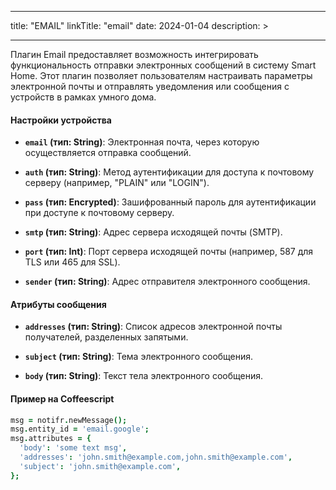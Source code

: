 
---
title: "EMAIL"
linkTitle: "email"
date: 2024-01-04
description: >
  
---

Плагин Email предоставляет возможность интегрировать функциональность отправки электронных сообщений в систему Smart Home. Этот плагин позволяет пользователям настраивать параметры электронной почты и отправлять уведомления или сообщения с устройств в рамках умного дома.

#### Настройки устройства

- **`email` (тип: String)**: Электронная почта, через которую осуществляется отправка сообщений.

- **`auth` (тип: String)**: Метод аутентификации для доступа к почтовому серверу (например, "PLAIN" или "LOGIN").

- **`pass` (тип: Encrypted)**: Зашифрованный пароль для аутентификации при доступе к почтовому серверу.

- **`smtp` (тип: String)**: Адрес сервера исходящей почты (SMTP).

- **`port` (тип: Int)**: Порт сервера исходящей почты (например, 587 для TLS или 465 для SSL).

- **`sender` (тип: String)**: Адрес отправителя электронного сообщения.

#### Атрибуты сообщения

- **`addresses` (тип: String)**: Список адресов электронной почты получателей, разделенных запятыми.

- **`subject` (тип: String)**: Тема электронного сообщения.

- **`body` (тип: String)**: Текст тела электронного сообщения.

#### Пример на Coffeescript

```coffeescript
msg = notifr.newMessage();
msg.entity_id = 'email.google';
msg.attributes = {
  'body': 'some text msg',
  'addresses': 'john.smith@example.com,john.smith@example.com',
  'subject': 'john.smith@example.com',
};
```
